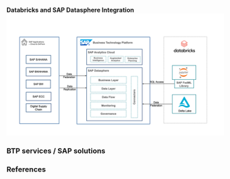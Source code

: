 <!-- dc-ref-arch-metadata : 
    {
        "id": "ref-arch-databricks-datasphere",
        "name": "Databricks and SAP Datasphere Integration",
        "shortDescription": "Databricks and SAP Datasphere Integration",
        "archDiagramLink": "images/Databricks+Datasphere.png",
        "tags": "Hyperscaler",
        "category": "Hyperscaler"
    }
dc-ref-arch-metadata  -->
<!-- dc-ref-arch-detail-page-start -->
**Databricks and SAP Datasphere Integration**
![image](./images/Databricks+Datasphere.png)

<!-- dc-ref-arch-detail-page-end -->

### BTP services / SAP solutions
<!-- dc-ref-arch-services-start -->

<!-- dc-ref-arch-services-end -->

<!-- dc-ref-arch-resources-start -->

<!-- dc-ref-arch-resources-end -->

### References
<!-- dc-ref-arch-related-missions-start -->

<!-- dc-ref-arch-related-missions-end -->

